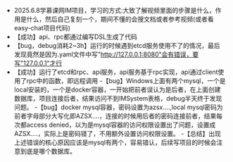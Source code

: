 - 2025.6.8学慕课网IM项目，学习的方式:大致了解视频里面的步骤是什么，作用是什么，然后自己复刻一个，期间不懂的会搜文档或者参考视频(或者看easy-chat项目代码)
- 【成功】api、rpc都通过编写DSL生成了代码
- 【bug，debug消耗2~3h】运行的时候遇到etcd服务使用不了的情况，最后发现竟然是因为.yaml文件中写"http://127.0.0.1:8080"会有错误，要写"127.0.0.1"才行
- 【成功】运行了etcd和rpc、api服务，api服务基于rpc实现，api通过client使用了rpc中的函数，即远程调用
-【bug】Windows上面有两个mysql，一个是local安装的，一个是docker容器，一开始把前者误认为是后者，在上面创建数据库，项目连接后者，结果访问不到IMSystem表格，debug半天终于发现问题。
-【bug】docker mysql容器，密码设置为azsx....,local mysql密码为前者字母部分大写化即AZSX....，连接的时候用后者的密码连接前者，结果每次都access denied，以为是mysql容器的访问权限设置出了问题，设置成AZSX....，实际上是密码错了，不用额外设置访问权限设置。
-【总结】出现上述错误的核心原因应该是mysql有两个，容易错认，后续写项目的时候会注意到底是哪个数据库。